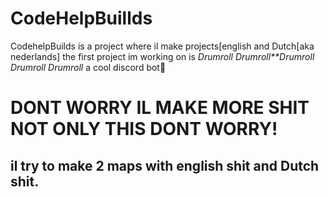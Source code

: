 # CodeHelpBuillds
CodehelpBuilds is a project where il make projects[english and Dutch[aka nederlands]
the first project im working on is *Drumroll* *Drumroll**Drumroll* *Drumroll* *Drumroll* a cool discord bot🤖
# DONT WORRY IL MAKE MORE SHIT NOT ONLY THIS DONT WORRY!
## il try to make 2 maps with english shit and Dutch shit.
